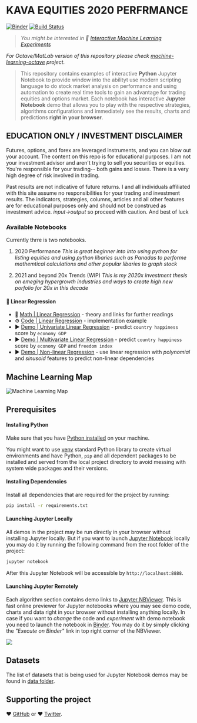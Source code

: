 # KAVA EQUITIES 2020 PERFRMANCE

[![Binder](https://mybinder.org/badge_logo.svg)](https://mybinder.org/v2/gh/Niko-La/jupyter_equity_2020/master?filepath=notebooks)
[![Build Status](https://travis-ci.org/trekhleb/homemade-machine-learning.svg?branch=master)](https://travis-ci.org/trekhleb/homemade-machine-learning)

> _You might be interested in 🤖 [Interactive Machine Learning Experiments](https://POWE.NETLIFY.COM)_

_For Octave/MatLab version of this repository please check [machine-learning-octave](https://github.com/trekhleb/machine-learning-octave) project._

> This repository contains examples of interactive **Python** Jupyter Notebook to provide window into the abilityt use modern scripting language to do stock market analysis on performance and using automation to create real time tools to gain an advantage for trading equities and options market. Each notebook has interactive **Jupyter Notebook** demo that allows you to play with the respective strategies, algorithms configurations and immediately see the results, charts and predictions **right in your browser**.

## EDUCATION ONLY / INVESTMENT DISCLAIMER

Futures, options, and forex are leveraged instruments, and you can blow out your account. The content on this repo is for educational purposes. I am not your investment advisor and aren't trying to sell you securities or equities. You're responsible for your trading-- both gains and losses. There is a very high degree of risk involved in trading.

Past results are not indicative of future returns. I and all individuals affiliated with this site assume no responsibilities for your trading and investment results. The indicators, strategies, columns, articles and all other features are for educational purposes only and should not be construed as investment advice. _input→output_ so proceed with caution. And best of luck

### Available Notebooks

Currently thrre is two notebooks.
1) 2020 Performance 
 _This is great beginner into into using python for listing equities and using python libaries such as Panadas to performe mathemtical calculations and other popular libaries to graph stock_

2) 2021 and beyond 20x Trends (WIP)
 _This is my 2020x investment thesis on emeging hypergrowth industries and ways to create high new porfolio for 20x in this decade_
 
 
#### 🤖 Linear Regression

- 📗 [Math | Linear Regression](homemade/linear_regression) - theory and links for further readings
- ⚙️ [Code | Linear Regression](homemade/linear_regression/linear_regression.py) - implementation example
- ▶️ [Demo | Univariate Linear Regression](https://nbviewer.jupyter.org/github/trekhleb/homemade-machine-learning/blob/master/notebooks/linear_regression/univariate_linear_regression_demo.ipynb) - predict `country happiness` score by `economy GDP`
- ▶️ [Demo | Multivariate Linear Regression](https://nbviewer.jupyter.org/github/trekhleb/homemade-machine-learning/blob/master/notebooks/linear_regression/multivariate_linear_regression_demo.ipynb) - predict `country happiness` score by `economy GDP` and `freedom index`
- ▶️ [Demo | Non-linear Regression](https://nbviewer.jupyter.org/github/trekhleb/homemade-machine-learning/blob/master/notebooks/linear_regression/non_linear_regression_demo.ipynb) - use linear regression with _polynomial_ and _sinusoid_ features to predict non-linear dependencies


## Machine Learning Map

![Machine Learning Map](images/NROL-39.jpeg)

## Prerequisites

#### Installing Python

Make sure that you have [Python installed](https://realpython.com/installing-python/) on your machine.

You might want to use [venv](https://docs.python.org/3/library/venv.html) standard Python library
to create virtual environments and have Python, `pip` and all dependent packages to be installed and 
served from the local project directory to avoid messing with system wide packages and their 
versions.

#### Installing Dependencies

Install all dependencies that are required for the project by running:

```bash
pip install -r requirements.txt
```

#### Launching Jupyter Locally

All demos in the project may be run directly in your browser without installing Jupyter locally. But if you want to launch [Jupyter Notebook](http://jupyter.org/) locally you may do it by running the following command from the root folder of the project:

```bash
jupyter notebook
```
After this Jupyter Notebook will be accessible by `http://localhost:8888`.

#### Launching Jupyter Remotely

Each algorithm section contains demo links to [Jupyter NBViewer](http://nbviewer.jupyter.org/). This is fast online previewer for Jupyter notebooks where you may see demo code, charts and data right in your browser without installing anything locally. In case if you want to _change_ the code and _experiment_ with demo notebook you need to launch the notebook in [Binder](https://mybinder.org/). You may do it by simply clicking the _"Execute on Binder"_ link in top right corner of the NBViewer.

![](./images/binder-button-place.png)

## Datasets

The list of datasets that is being used for Jupyter Notebook demos may be found in [data folder](data).

## Supporting the project

 ❤️️ [GitHub](https://github.com/Niko-La) or ❤️️ [Twitter](https://www.twitter.com/DIYNIKOLA).

